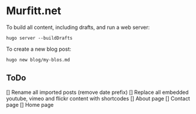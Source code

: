 # Murfitt.net

To build all content, including drafts, and run a web server:

```shell
hugo server --buildDrafts
```

To create a new blog post:

```shell
hugo new blog/my-blos.md
```

## ToDo
[] Rename all imported posts (remove date prefix)
[] Replace all embedded youtube, vimeo and flickr content with shortcodes
[] About page
[] Contact page
[] Home page